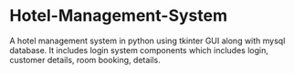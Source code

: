# Hotel-Management-System
A hotel management system in python using tkinter GUI along with mysql database. It includes login system components which includes login, customer details, room booking, details.
